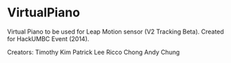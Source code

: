 VirtualPiano
============

Virtual Piano to be used for Leap Motion sensor (V2 Tracking Beta).
Created for HackUMBC Event (2014).

Creators:
Timothy Kim
Patrick Lee
Ricco Chong
Andy Chung
